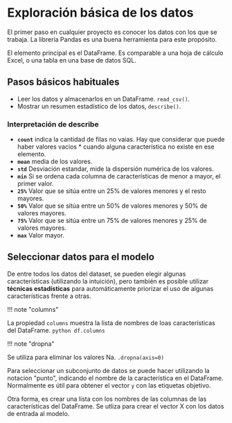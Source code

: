 # Exploración básica de los datos

El primer paso en cualquier proyecto es conocer los datos con los que se trabaja. La librería Pandas es una buena herramienta para este propósito.

El elemento principal es el DataFrame. Es comparable a una hoja de cálculo Excel, o una tabla en una base de datos SQL.

## Pasos básicos habituales

* Leer los datos y almacenarlos en un DataFrame. `read_csv()`.
* Mostrar un resumen estadístico de los datos, `describe()`.

### Interpretación de **describe**

- **`count`** indica la cantidad de filas no vaias. Hay que considerar que puede haber valores vacios * cuando alguna característica no existe en ese elemento.
- **`mean`** media de los valores.
- **`std`** Desviación estandar, mide la dispersión numérica de los valores.
- **`min`** Si se ordena cada columna de características de menor a mayor, el primer valor.
- **`25%`** Valor que se sitúa entre un 25% de valores menores y el resto mayores.
- **`50%`** Valor que se sitúa entre un 50% de valores menores y 50% de valores mayores.
- **`75%`** Valor que se sitúa entre un 75% de valores menores y 25% de valores mayores.
- **`max`** Valor mayor.

## Seleccionar datos para el modelo

De entre todos los datos del dataset, se pueden elegir algunas características (utilizando la intuición), pero también es posible utilizar **técnicas estadísticas** para automáticamente priorizar el uso de algunas características frente a otras.

!!! note    "columns"

La propiedad `columns` muestra la lista de nombres de loas características del DataFrame.
    ``` python
    df.columns
    ```


!!! note    "dropna"

Se utiliza para eliminar los valores Na.
    `.dropna(axis=0)`

Para seleccionar un subconjunto de datos se puede hacer utilizando la notacion "punto", indicando el nombre de la característica en el DataFrame. Normalmente es útil para obtener el vector `y` con las etiquetas objetivo.

Otra forma, es crear una lista con los nombres de las columnas de las características del DataFrame. Se utliza para crear el vector X con los datos de entrada al modelo.


